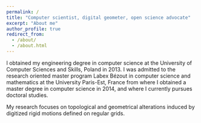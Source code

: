 ```yaml
---
permalink: /
title: "Computer scientist, digital geometer, open science advocate"
excerpt: "About me"
author_profile: true
redirect_from: 
  - /about/
  - /about.html
---
```

I obtained my engineering degree in computer science at the University of Computer
Sciences and Skills, Poland in 2013. I was admitted to the research oriented master program Labex
Bézout in computer science and mathematics at the University Paris-Est, France from where I
obtained a master degree in computer science in 2014, and where I currently pursues doctoral
studies.  

My research focuses on topological and geometrical alterations induced by digitized rigid motions
defined on regular grids. 

